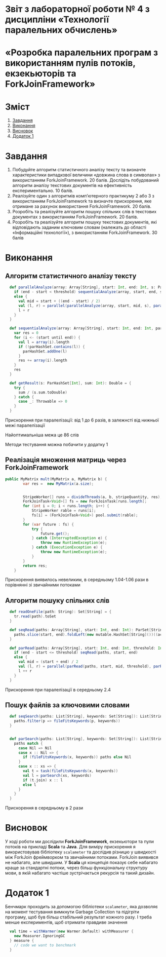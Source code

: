 <h1>Звіт
з лабораторної роботи  № 4 з дисципліни
«Технології паралельних обчислень»
</h1>

# «Розробка паралельних програм з використанням пулів потоків, екзекьюторів та ForkJoinFramework»

# Зміст
1) [Завдання](#Завдання)
2) [Виконання](#Виконання)
3) [Висновок](#Висновок)
4) [Додаток 1](#Додаток-1)

# Завдання
1. Побудуйте алгоритм статистичного аналізу тексту та визначте
   характеристики випадкової величини «довжина слова в символах» з
   використанням ForkJoinFramework. 20 балів. Дослідіть побудований
   алгоритм аналізу текстових документів на ефективність
   експериментально. 10 балів.
2. Реалізуйте один з алгоритмів комп’ютерного практикуму 2 або 3 з
   використанням ForkJoinFramework та визначте прискорення, яке
   отримане за рахунок використання ForkJoinFramework. 20 балів.
3. Розробіть та реалізуйте алгоритм пошуку спільних слів в текстових
   документах з використанням ForkJoinFramework. 20 балів.
4. Розробіть та реалізуйте алгоритм пошуку текстових документів, які
   відповідають заданим ключовим словам (належать до області
   «Інформаційні технології»), з використанням ForkJoinFramework. 30
   балів

# Виконання
## Алгоритм статистичного аналізу тексту
```scala
  def parallelAnalyze(array: Array[String], start: Int, end: Int, s: ParHashSet[Int]): Int = {
    if (end - start < threshold) sequentialAnalyze(array, start, end, s)
    else {
      val mid = start + ((end - start) / 2)
      val (l, r) = parallel(parallelAnalyze(array, start, mid, s), parallelAnalyze(array, mid, end, s))
      l + r
    }
  }

  def sequentialAnalyze(array: Array[String], start: Int, end: Int, parHashSet: ParHashSet[Int]): Int = {
    var res = 0
    for (i <- (start until end)) {
      val l = array(i).length
      if (!parHashSet.contains(l)) {
        parHashSet.addOne(l)
      }
      res += array(i).length
    }
    res
  }

  def getResult(s: ParHashSet[Int], sum: Int): Double = {
    try {
      sum / (s.sum.toDouble)
    } catch {
      case _: Throwable => 0
    }
  }
```
Прискорення при паралелізації: від 1 до 6 разів, в залежнсті від нижньої межі паралелізації

Найоптимальніша межа це 86 слів

Методи тестування можна побачити у додатку 1
## Реалізація множення матриць через ForkJoinFramework
```java
public MyMatrix mult(MyMatrix a, MyMatrix b) {
        var res =  new MyMatrix(a.size);


        StripeWorker[] runs = divideThreads(a, b, stripeQuantity, res);
        ForkJoinTask<Void>[] fs = new ForkJoinTask[runs.length];
        for (int i = 0; i < runs.length; i++) {
            StripeWorker rable = runs[i];
            fs[i] = (ForkJoinTask<Void>) pool.submit(rable);
        }
        for (var future : fs) {
            try {
                future.get();
            } catch (InterruptedException e) {
                throw new RuntimeException(e);
            } catch (ExecutionException e) {
                throw new RuntimeException(e);
            }
        }
        return res;
    }
```
Прискорення виявилось невеликим, в середньому 1.04-1.06 рази в порівнянні зі звичайними потоками

## Алгоритм пошуку спільних слів
```scala
  def readOneFile(path: String): Set[String] = {
    tr.read(path).toSet
  }

  def seqRead(paths: Array[String], start: Int, end: Int): ParSet[String] = {
    paths.slice(start, end).foldLeft(new mutable.HashSet[String]())((acc, path) => acc.addAll(tr.read(path))).par
  }

  def parRead(paths: Array[String], start: Int, end: Int, threshold: Int): ParSet[String] = {
    if (end - start <= threshold) seqRead(paths, start, end)
    else {
      val mid = (start + end) / 2
      val (l, r) = parallel(parRead(paths, start, mid, threshold), parRead(paths, mid, end, threshold))
      l ++ r
    }
  }
```
Прискорення при паралелізації в середньому 2.4

## Пошук файлів за ключовими словами

```scala
  def seqSearch(paths: List[String], keywords: Set[String]): List[String] = {
    paths.filter(p => fileFitsKeywords(p, keywords))
  }


  def parSearch(paths: List[String], keywords: Set[String]): List[String] = {
    paths match {
      case Nil => Nil
      case x :: Nil => {
        if (fileFitsKeywords(x, keywords)) paths else Nil
      }
      case x :: xs => {
        val t = task(fileFitsKeywords(x, keywords))
        val l = parSearch(xs, keywords)
        if (t.join) x :: l
        else l
      }
    }
  }
```
Прискорення в середньому в 2 рази

# Висновок
У ході роботи ми дослідили **ForkJoinFramework**, екзекьютори та пули потоків на прикладі **Scala** та **Java**.
Для виміру прискорення я використовував бібліотеку `scalameter`
та дослідив різницю у швидкості між ForkJoin фреймворком та звичайними потоками.
ForkJoin виявився не набагато, але швидшим. У **Scala** ця концепція показує себе
набагато краще за стандартні потоки, через більш функціональну структуру мови, в
якій набагато частіше зустрічається рекурсія та такий дизайн.

# Додаток 1
Бенчмарк проходить за допомогою бібліотеки `scalameter`, яка дозволяє на момент
тестування вимкнути Garbage Collection та підігріти програму, щоб був більш
стабільний результат кожного разу. І треба менше експериментів, щоб отримати
правдиве значення
```scala
  val time = withWarmer(new Warmer.Default) withMeasurer {
    new Measurer.IgnoringGC
  } measure {
    // code we want to benchmark
  }
```